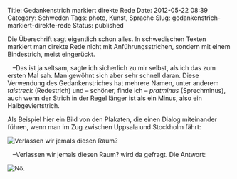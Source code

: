 Title: Gedankenstrich markiert direkte Rede
Date: 2012-05-22 08:39
Category: Schweden
Tags: photo, Kunst, Sprache
Slug: gedankenstrich-markiert-direkte-rede
Status: published

Die Überschrift sagt eigentlich schon alles. In schwedischen Texten
markiert man direkte Rede nicht mit Anführungsstrichen, sondern mit
einem Bindestrich, meist eingerückt.

   –Das ist ja seltsam, sagte ich sicherlich zu mir selbst, als ich das
zum ersten Mal sah. Man gewöhnt sich aber sehr schnell daran. Diese
Verwendung des Gedankenstriches hat mehrere Namen, unter anderem
*talstreck* (Redestrich) und – schöner, finde ich – *pratminus*
(Sprechminus), auch wenn der Strich in der Regel länger ist als ein
Minus, also ein Halbgeviertstrich.

Als Beispiel hier ein Bild von den Plakaten, die einen Dialog
miteinander führen, wenn man im Zug zwischen Uppsala und Stockholm
fährt:

![Verlassen wir jemals diesen
Raum?](/pic/lamnarvialdrig.jpg "Verlassen wir jemals diesen Raum?")

   –Verlassen wir jemals diesen Raum? wird da gefragt. Die Antwort:
<!--more Klick&nbsp;&raquo; -->

![Nö.](/pic/lamnarvina.jpg "Nö.")

